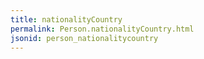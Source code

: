 ```yaml
---
title: nationalityCountry
permalink: Person.nationalityCountry.html
jsonid: person_nationalitycountry
---
```

